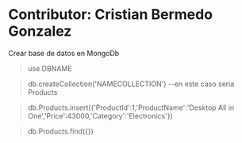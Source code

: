 # Contributor: Cristian Bermedo Gonzalez

Crear base de datos en MongoDb
> use DBNAME

> db.createCollection('NAMECOLLECTION') --en este caso seria Products

> db.Products.insert({'ProductId':1,'ProductName':'Desktop All in One','Price':43000,'Category':'Electronics'})

> db.Products.find({})
